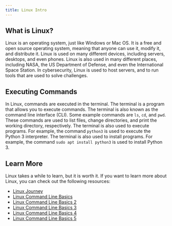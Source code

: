 ```yaml
---
title: Linux Intro
---
```


## What is Linux?
Linux is an operating system, just like Windows or Mac OS. It is a free and open source operating system, meaning that anyone can use it, modify it, and distribute it. Linux is used on many different devices, including servers, desktops, and even phones. Linux is also used in many different places, including NASA, the US Department of Defense, and even the International Space Station. In cybersecurity, Linux is used to host servers, and to run tools that are used to solve challenges.

## Executing Commands
In Linux, commands are executed in the terminal. The terminal is a program that allows you to execute commands. The terminal is also known as the command line interface (CLI). Some example commands are `ls`, `cd`, and `pwd`. These commands are used to list files, change directories, and print the working directory, respectively. The terminal is also used to execute programs. For example, the command `python3` is used to execute the Python 3 interpreter. The terminal is also used to install programs. For example, the command `sudo apt install python3` is used to install Python 3.

## Learn More
Linux takes a while to learn, but it is worth it. If you want to learn more about Linux, you can check out the following resources:
* [Linux Journey](https://linuxjourney.com/)
* [Linux Command Line Basics](https://www.youtube.com/watch?v=oxuRxtrO2Ag)
* [Linux Command Line Basics 2](https://www.youtube.com/watch?v=HbgzrKJvDRw)
* [Linux Command Line Basics 3](https://www.youtube.com/watch?v=JfXVhj0jIqQ)
* [Linux Command Line Basics 4](https://www.youtube.com/watch?v=5XgBd6rjuDQ)
* [Linux Command Line Basics 5](https://www.youtube.com/watch?v=1uFYk0Eo7D0)

